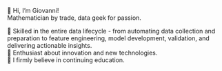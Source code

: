 👋 Hi, I’m Giovanni!  
Mathematician by trade, data geek for passion. 

📌 Skilled in the entire data lifecycle - from automating data collection and preparation to feature engineering, model development, validation, and delivering actionable insights.  
📌 Enthusiast about innovation and new technologies.  
📌 I firmly believe in continuing education.


<!---
Giovanni-Caruso/Giovanni-Caruso is a ✨ special ✨ repository because its `README.md` (this file) appears on your GitHub profile.
You can click the Preview link to take a look at your changes.
--->
